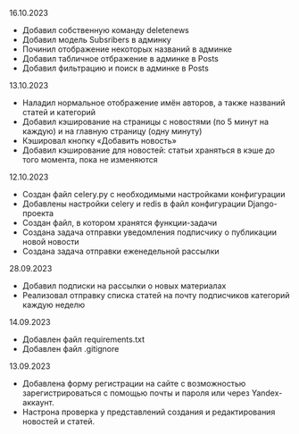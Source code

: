 16.10.2023

* Добавил собственную команду deletenews
* Добавил модель Subsribers в админку
* Починил отображение некоторых названий в админке
* Добавил табличное отбражение в админке в Posts
* Добавил фильтрацию и поиск в админке в Posts

13.10.2023

* Наладил нормальное отображение имён авторов, а также названий статей и категорий
* Добавил кэширование на страницы с новостями (по 5 минут на каждую) и на главную страницу (одну минуту)
* Кэшировал кнопку «Добавить новость»
* Добавил кэширование для новостей: статьи храняться в кэше до того момента, пока не изменяются

12.10.2023

* Создан файл celery.py с необходимыми настройками конфигурации
* Добавлены настройки celery и redis в файл конфигурации Django-проекта
* Создан файл, в котором хранятся функции-задачи
* Создана задача отправки уведомления подписчику о публикации новой новости
* Создана задача отправки еженедельной рассылки

28.09.2023

* Добавил подписки на рассылки о новых материалах
* Реализовал отправку списка статей на почту подписчиков категорий каждую неделю

14.09.2023

* Добавлен файл requirements.txt
* Добавлен файл .gitignore

13.09.2023

* Добавлена форму регистрации на сайте с возможностью зарегистрироваться с помощью почты и пароля или через Yandex-аккаунт.
* Настрона проверка у представлений создания и редактирования новостей и статей.
